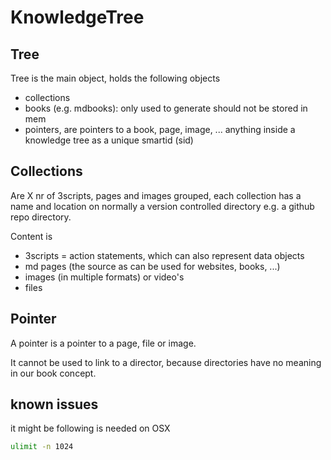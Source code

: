 # KnowledgeTree

## Tree

Tree is the main object, holds the following objects

- collections
- books (e.g. mdbooks): only used to generate should not be stored in mem
- pointers, are pointers to a book, page, image, ... anything inside a knowledge tree as a unique smartid (sid)



## Collections

Are X nr of 3scripts, pages and images grouped, each collection has a name and location on normally a version controlled directory e.g. a github repo directory.

Content is

- 3scripts = action statements, which can also represent data objects
- md pages (the source as can be used for websites, books, ...)
- images (in multiple formats) or video's
- files


## Pointer

A pointer is a pointer to a page, file or image.

It cannot be used to link to a director, because directories have no meaning in our book concept.


## known issues

it might be following is needed on OSX

```bash
ulimit -n 1024
```